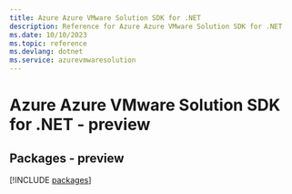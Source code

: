 ```yaml
---
title: Azure Azure VMware Solution SDK for .NET
description: Reference for Azure Azure VMware Solution SDK for .NET
ms.date: 10/10/2023
ms.topic: reference
ms.devlang: dotnet
ms.service: azurevmwaresolution
---
```

# Azure Azure VMware Solution SDK for .NET - preview
## Packages - preview
[!INCLUDE [packages](azure-vmware-solution-index.md)]